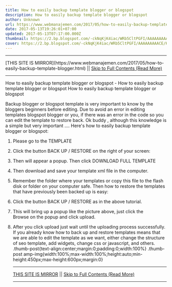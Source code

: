 ```yaml
---
title: How to easily backup template blogger or blogspot
description: How to easily backup template blogger or blogspot
author: Unknown
url: https://www.webmanajemen.com/2017/05/how-to-easily-backup-template-blogger.html
date: 2017-05-13T19:26:01+07:00
updated: 2017-05-13T07:17:00.000Z
thumbnail: https://2.bp.blogspot.com/-ckNqKjK4iac/WRb5CltPGFI/AAAAAAAAACE/KXjMhakpN2MA2CWE3T3_L_JD56H0MffQwCLcB/s1600/download.png
cover: https://2.bp.blogspot.com/-ckNqKjK4iac/WRb5CltPGFI/AAAAAAAAACE/KXjMhakpN2MA2CWE3T3_L_JD56H0MffQwCLcB/s1600/download.png
---
```


<hr/> [THIS SITE IS MIRROR](https://www.webmanajemen.com/2017/05/how-to-easily-backup-template-blogger.html) || <a href="https://www.webmanajemen.com/2017/05/how-to-easily-backup-template-blogger.html" rel="follow" class="button" id="read-more">Skip to Full Contents (Read More)</a> <hr/> How to easily backup template blogger or blogspot - How to easily backup template blogger or blogspot How to easily backup template blogger or blogspot




Backup blogger or blogspot template is very important to know by the bloggers beginners before editing. Due to avoid an error in editing templates blogspot blogger or you, if there was an error in the code so you can edit the template to restore back.
Ok buddy , although this knowledge is a simple but very important .... Here's how to easily backup template blogger or blogspot:
1. Please go to the TEMPLATE

2. Click the button BACK UP / RESTORE on the right of your screen:

3. Then will appear a popup. Then click DOWNLOAD FULL TEMPLATE

4. Then download and save your template xml file in the computer.
5. Remember the folder where your templates or copy this file to the flash disk or folder on your computer safe.
Then how to restore the templates that have previously been backed up is easy:
1. Click the button BACK UP / RESTORE as in the above tutorial.
2. This will bring up a popup like the picture above, just click the Browse on the popup and click upload.
3. After you click upload just wait until the uploading process successfully.
If you already know how to back up and restore templates means that we are able to edit the template as we want, either change the structure of seo template, add widgets, change css or javascript, and others.
.thumb-post{text-align:center;margin:0;padding:0;width:100%} .thumb-post amp-img{width:100%;max-width:100%;height:auto;min-height:450px;max-height:600px;margin:0} <hr/> [THIS SITE IS MIRROR](https://www.webmanajemen.com/2017/05/how-to-easily-backup-template-blogger.html) || <a href="https://www.webmanajemen.com/2017/05/how-to-easily-backup-template-blogger.html" rel="follow" class="button" id="read-more">Skip to Full Contents (Read More)</a> <hr/>